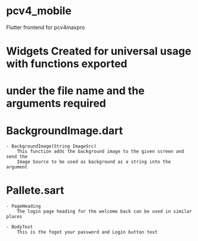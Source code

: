 # pcv4_mobile

Flutter frontend for pcv4maxpro

# Widgets Created for universal usage with functions exported
# under the file name and the arguments required

# BackgroundImage.dart
    - BackgroundImage(String ImageSrc)
        This function adds the background image to the given screen and send the
        Image Source to be used as background as a string into the argument

# Pallete.sart
    - PageHeading
        The login page heading for the welcome back can be used in similar places
    
    - BodyText
        This is the fogot your password and Login button text
